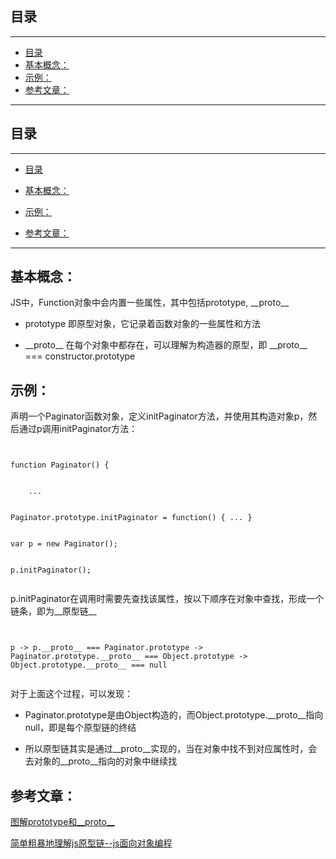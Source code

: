 ## 目录
---
- [目录](#目录)
- [基本概念：](#基本概念)
- [示例：](#示例)
- [参考文章：](#参考文章)
---

## 目录
---- [目录](#目录)- [基本概念：](#基本概念)- [示例：](#示例)- [参考文章：](#参考文章)---## 基本概念：
JS中，Function对象中会内置一些属性，其中包括prototype, \_\_proto\_\_- prototype 即原型对象，它记录着函数对象的一些属性和方法- \_\_proto\_\_ 在每个对象中都存在，可以理解为构造器的原型，即 \_\_proto\_\_ === constructor.prototype## 示例：
声明一个Paginator函数对象，定义initPaginator方法，并使用其构造对象p，然后通过p调用initPaginator方法：```function Paginator() {    ...Paginator.prototype.initPaginator = function() { ... }var p = new Paginator();p.initPaginator();```p.initPaginator在调用时需要先查找该属性，按以下顺序在对象中查找，形成一个链条，即为__原型链__```p -> p.__proto__ === Paginator.prototype -> Paginator.prototype.__proto__ === Object.prototype -> Object.prototype.__proto__ === null```对于上面这个过程，可以发现：- Paginator.prototype是由Object构造的，而Object.prototype.\_\_proto\_\_指向null，即是每个原型链的终结- 所以原型链其实是通过\_\_proto\_\_实现的，当在对象中找不到对应属性时，会去对象的\_\_proto\_\_指向的对象中继续找## 参考文章：
[图解prototype和__proto__](http://www.cnblogs.com/shuiyi/p/5305435.html)[简单粗暴地理解js原型链--js面向对象编程](http://www.cnblogs.com/qieguo/p/5451626.html)